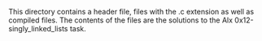 This directory contains a header file, files with the .c extension as well as compiled files. The contents of the files are the solutions to the Alx 0x12-singly_linked_lists task.
